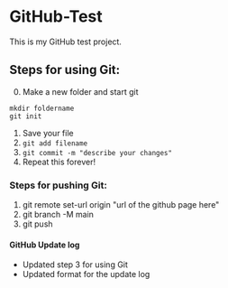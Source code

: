 # GitHub-Test

This is my GitHub test project.

## Steps for using Git:

0. Make a new folder and start git

```
mkdir foldername
git init
```

1. Save your file
2. ```git add filename```
3. ```git commit -m "describe your changes"```
4. Repeat this forever!

### Steps for pushing Git:

1. git remote set-url origin "url of the github page here"
2. git branch -M main
3. git push

#### GitHub Update log
- Updated step 3 for using Git
- Updated format for the update log


